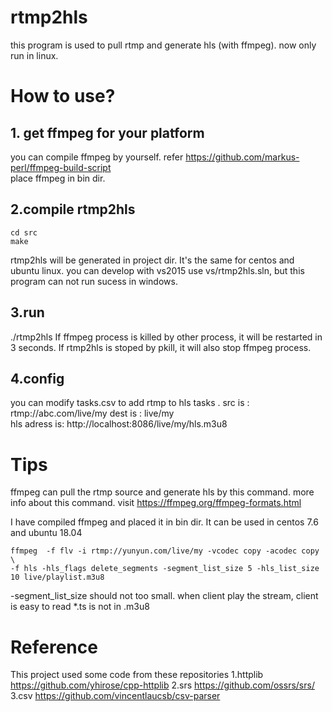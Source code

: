 rtmp2hls
===============================

this program is used to pull rtmp and generate hls (with ffmpeg).
now only run in linux.


# How to use?
## 1. get ffmpeg for your platform  
you can compile ffmpeg by yourself. refer https://github.com/markus-perl/ffmpeg-build-script  
place ffmpeg in bin dir.

## 2.compile rtmp2hls 
```
cd src
make 
```
rtmp2hls will be generated in project dir.
It's the same for centos and ubuntu linux.
you can develop with vs2015 use vs/rtmp2hls.sln, but this program can not run sucess in windows. 

## 3.run 
./rtmp2hls
If ffmpeg process is killed by other process, it will be restarted in 3 seconds.
If rtmp2hls is stoped by pkill, it will also stop ffmpeg process.

## 4.config
you can modify tasks.csv to add rtmp to hls tasks .
src is : rtmp://abc.com/live/my
dest is : live/my   
hls adress is: http://localhost:8086/live/my/hls.m3u8


# Tips
ffmpeg can pull the rtmp source and generate hls by this command.
more info about this command. visit https://ffmpeg.org/ffmpeg-formats.html

I have compiled  ffmpeg and placed it in bin dir.
It can be used in centos 7.6 and ubuntu 18.04
```
ffmpeg  -f flv -i rtmp://yunyun.com/live/my -vcodec copy -acodec copy \
-f hls -hls_flags delete_segments -segment_list_size 5 -hls_list_size 10 live/playlist.m3u8
```

-segment_list_size should not too small.  when client play the stream, client is easy to read *.ts is not in .m3u8




# Reference
This project used some code from these repositories
 1.httplib
https://github.com/yhirose/cpp-httplib
 2.srs
https://github.com/ossrs/srs/
 3.csv
 https://github.com/vincentlaucsb/csv-parser

